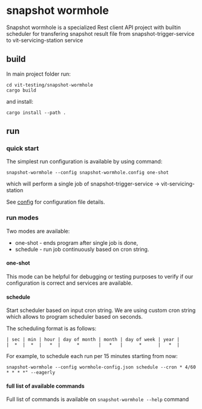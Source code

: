 # snapshot wormhole

Snapshot wormhole is a specialized Rest client API project with builtin scheduler for transfering snapshot result file from snapshot-trigger-service to vit-servicing-station service

## build

In main project folder run:
```
cd vit-testing/snapshot-wormhole
cargo build
```
and install:

`cargo install --path .`

## run

### quick start

The simplest run configuration is available by using command:

`snapshot-wormhole --config snapshot-wormhole.config one-shot`

which will perform a single job of snapshot-trigger-service -> vit-servicing-station

See [config](./configuration.md) for configuration file details.

### run modes
 
Two modes are available:

- one-shot - ends program after single job is done,
- schedule - run job continuously based on cron string.

#### one-shot

This mode can be helpful for debugging or testing purposes to verify if our configuration is correct and services are available.  

#### schedule

Start scheduler based on input cron string. We are using custom cron string which allows to program scheduler based on seconds.

The scheduling format is as follows:

 ```
| sec | min | hour | day of month | month | day of week | year | 
|  *  |  *  |   *  |      *       |   *   |      *      |   *  | 
```

For example, to schedule each run  per 15 minutes starting from now:
```
snapshot-wormhole --config wormhole-config.json schedule --cron * 4/60 * * * *" --eagerly
```

#### full list of available commands

Full list of commands is available on `snapshot-wormhole --help` command